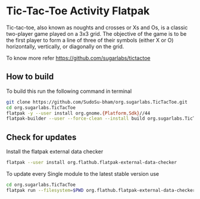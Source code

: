 # Tic-Tac-Toe Activity Flatpak

Tic-tac-toe, also known as noughts and crosses or Xs and Os, is a classic two-player game played on a 3x3 grid. The objective of the game is to be the first player to form a line of three of their symbols (either X or O) horizontally, vertically, or diagonally on the grid.

To know more refer https://github.com/sugarlabs/tictactoe

## How to build

To build this run the following command in terminal

```bash
git clone https://github.com/SudoSu-bham/org.sugarlabs.TicTacToe.git
cd org.sugarlabs.TicTacToe
flatpak -y --user install org.gnome.{Platform,Sdk}//44
flatpak-builder --user --force-clean --install build org.sugarlabs.TicTacToe.json
```


## Check for updates
Install the flatpak external data checker

```bash
flatpak --user install org.flathub.flatpak-external-data-checker
```
To update every Single module to the latest stable version use

```bash
cd org.sugarlabs.TicTacToe
flatpak run --filesystem=$PWD org.flathub.flatpak-external-data-checker org.sugarlabs.TicTacToe.json
```
